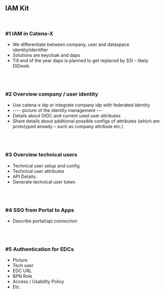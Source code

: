 ## IAM Kit

<br>

### #1 IAM in Catena-X
-	We differentiate between company, user and dataspace identity/identifier
-	Solutions are keycloak and daps
-	Till end of the year daps is planned to get replaced by SSI – likely DIDweb

<br>
<br>

### #2 Overview company / user identity
-	Use catena-x idp or integrate company idp with federated identity
-	---- picture of the identity management ---
-	Details about OIDC and current used user attributes
-	Share details about additional possible configs of attributes (which are prototyped already – such as company attribute etc.)

<br>
<br>

### #3 Overview technical users
-	Technical user setup and config
-	Technical user attributes
-	API Details:
-	Generate technical user token

<br>
<br>

### #4 SSO from Portal to Apps
-	Describe portal/api connection

<br>
<br>

### #5 Authentication for EDCs
-	Picture
-	Tech user
-	EDC URL
-	BPN Role
-	Access / Usability Policy
-	Etc.

<br>
<br>

